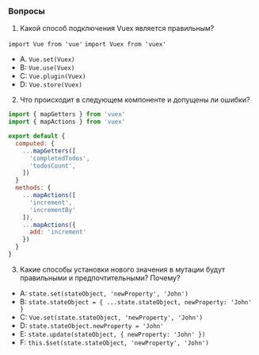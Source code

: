 ### Вопросы

1. Какой способ подключения Vuex является правильным?

`import Vue from 'vue'`
`import Vuex from 'vuex'`

- А. `Vue.set(Vuex)`
- B: `Vue.use(Vuex)`
- C: `Vue.plugin(Vuex)`
- D: `Vue.store(Vuex)`


2. Что происходит в следующем компоненте и допущены ли ошибки?

```javascript
import { mapGetters } from 'vuex'
import { mapActions } from 'vuex'

export default {
  computed: {
    ...mapGetters([
      'completedTodos',
      'todosCount',
    ])
  }
  methods: {
    ...mapActions([
      'increment',
      'incrementBy'
    ]),
    ...mapActions({
      add: 'increment'
    })
  }
}
```

3. Какие способы установки нового значения в мутации будут правильными и предпочтительными? Почему?

- A: `state.set(stateObject, 'newProperty', 'John')`
- B: `state.stateObject = { ...state.stateObject, newProperty: 'John' }`
- C: `Vue.set(state.stateObject, 'newProperty', 'John')`
- D: `state.stateObject.newProperty = 'John'`
- E: `state.update(stateObject, { newProperty: 'John' })`
- F: `this.$set(state.stateObject, 'newProperty', 'John')`

